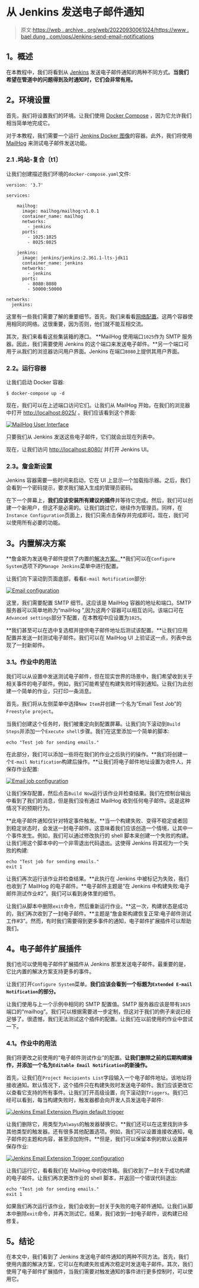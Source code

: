 # 从 Jenkins 发送电子邮件通知

> 原文:[https://web . archive . org/web/20220930061024/https://www . bael dung . com/ops/Jenkins-send-email-notifications](https://web.archive.org/web/20220930061024/https://www.baeldung.com/ops/jenkins-send-email-notifications)

## **1。概述**

在本教程中，我们将看到从 [Jenkins](https://web.archive.org/web/20221208143849/https://www.jenkins.io/doc/) 发送电子邮件通知的两种不同方式。**当我们希望在管道中的问题得到及时通知时，它们会非常有用。**

## **2。环境设置**

首先，我们将设置我们的环境。让我们使用 [Docker Compose](/web/20221208143849/https://www.baeldung.com/ops/docker-compose) ，因为它允许我们相当简单地完成它。

对于本教程，我们需要一个运行 [Jenkins Docker 图像](https://web.archive.org/web/20221208143849/https://hub.docker.com/r/jenkins/jenkins)的容器。此外，我们将使用 [MailHog](https://web.archive.org/web/20221208143849/https://hub.docker.com/r/mailhog/mailhog) 来测试电子邮件发送功能。

### **2.1 .坞站-复合〔t1〕**

让我们创建描述我们环境的`docker-compose.yaml`文件:

```
version: '3.7'

services:

    mailhog:
      image: mailhog/mailhog:v1.0.1
      container_name: mailhog
      networks:
        - jenkins
      ports:
        - 1025:1025
        - 8025:8025

    jenkins:
      image: jenkins/jenkins:2.361.1-lts-jdk11
      container_name: jenkins
      networks:
        - jenkins
      ports:
        - 8080:8080
        - 50000:50000

networks:
  jenkins:
```

这里有一些我们需要了解的重要细节。首先，我们来看看[网络配置](/web/20221208143849/https://www.baeldung.com/ops/docker-compose#3-configuring-the-networking)。这两个容器使用相同的网络。这很重要，因为否则，他们就不能互相交流。

其次，我们来看看这些集装箱的港口。 **MailHog 使用端口`1025`作为 SMTP 服务器。因此，我们需要使用 Jenkins 的这个端口来发送电子邮件。**另一个端口可用于从我们的浏览器访问用户界面。Jenkins 在端口`8080`上提供其用户界面。

### **2.2。运行容器**

让我们启动 Docker 容器:

`$ docker-compose up -d`

现在，我们可以在上述端口访问它们。让我们从 MailHog 开始，在我们的浏览器中打开 [http://localhost:8025/](https://web.archive.org/web/20221208143849/http://localhost:8025/) 。我们应该看到这个界面:

[![MailHog User Interface](img/faf02537e899e3fe2fe96b8d39008075.png)](/web/20221208143849/https://www.baeldung.com/wp-content/uploads/2022/10/mailhog_interface_at_start.png)

只要我们从 Jenkins 发送这些电子邮件，它们就会出现在列表中。

现在，让我们访问 [http://localhost:8080/](https://web.archive.org/web/20221208143849/http://localhost:8080/) 并打开 Jenkins UI。

### **2.3。詹金斯设置**

Jenkins 容器需要一些时间来启动，它在 UI 上显示一个加载指示器。之后，我们会看到一个密码提示，要求我们输入生成的管理员密码。

在下一个屏幕上，**我们应该安装所有建议的插件**并等待它完成。然后，我们可以创建一个新用户，但这不是必需的。让我们跳过它，继续作为管理员。同样，在`Instance Configuration`页面上，我们只需点击保存并完成即可。现在，我们可以使用所有必要的功能。

## **3。内置解决方案**

**詹金斯为发送电子邮件提供了内置的[解决方案。](https://web.archive.org/web/20221208143849/https://plugins.jenkins.io/mailer/)**我们可以在`Configure System`选项下的`Manage Jenkins`菜单中进行配置。

让我们向下滚动到页面底部，看看`E-mail Notification`部分:

[![Email configuration](img/c980c218d3d933c6c938c2cf03713780.png)](/web/20221208143849/https://www.baeldung.com/wp-content/uploads/2022/10/jenkins_configure_email_notification.png)

这里，我们需要配置 SMTP 细节。这应该是 MailHog 容器的地址和端口。SMTP 服务器可以简单地称为“mailHog ”,因为这两个容器可以相互访问。该端口可在`Advanced settings`部分下配置，在本教程中应设置为`1025`。

**我们甚至可以在选中复选框并提供电子邮件地址后测试该配置。**让我们应用配置并发送一封测试电子邮件。我们可以在 MailHog UI 上验证这一点，列表中出现了一封新邮件。

### **3.1。作业中的用法**

我们可以从设置中发送测试电子邮件，但在现实世界的场景中，我们希望收到关于相关事件的电子邮件。例如，我们可能希望在构建失败时得到通知。让我们为此创建一个简单的作业，只打印一条消息。

首先，我们将从左侧菜单中选择`New Item`并创建一个名为“Email Test Job”的`Freestyle project`。

当我们创建这个任务时，我们被重定向到配置屏幕。让我们向下滚动到`Build Steps`并添加一个`Execute shell`步骤。我们在这里添加一个简单的脚本:

```
echo "Test job for sending emails."
```

在此部分，我们可以添加一些将在我们的作业之后执行的操作。**我们将创建一个`E-mail Notification`构建后操作。**让我们将电子邮件地址设置为收件人，并保存作业配置:

[![Email job configuration](img/94578dededa9675eb37e2e5d16396a58.png)](/web/20221208143849/https://www.baeldung.com/wp-content/uploads/2022/10/jenkins_email_test_job_configuration.png)

让我们保存配置，然后点击`Build Now`运行该作业并检查结果。我们在控制台输出中看到了我们的消息，但是我们没有通过 MailHog 收到任何电子邮件。这是这种情况下的预期行为。

**此电子邮件通知仅针对特定事件触发。**当一个构建失败、变得不稳定或者回到稳定状态时，会发送一封电子邮件。这意味着我们应该创造一个情境，让其中一个事件发生。例如，我们可以通过修改执行的 shell 脚本来创建一个失败的构建。让我们用这个脚本中的一个非零退出代码退出。这使得 Jenkins 将其视为一个失败的构建:

```
echo "Test job for sending emails."
exit 1
```

让我们再次运行该作业并检查结果。**此执行在 Jenkins 中被标记为失败，我们也收到了 MailHog 的电子邮件。**电子邮件主题是“在 Jenkins 中构建失败:电子邮件测试作业#2”。我们可以看到身体里的细节。

让我们从脚本中删除`exit`命令，然后重新运行作业。**这一次，构建状态是成功的，我们再次收到了一封电子邮件。**主题是“詹金斯构建恢复正常:电子邮件测试工作#3”。然而，有时我们需要得到更多事件的通知，电子邮件扩展插件可以帮助我们。

## **4。电子邮件扩展插件**

我们也可以使用电子邮件扩展插件从 Jenkins 那里发送电子邮件。最重要的是，它比内置的解决方案支持更多的事件。

让我们打开`Configure System`菜单。**我们应该会看到一个标题为`Extended E-mail Notification`的部分。**

让我们使用与上一个示例中相同的 SMTP 配置值。SMTP 服务器应该是带有`1025`端口的“mailhog”。我们可以根据需要进一步定制，但这对于我们的例子来说已经足够了。很遗憾，我们无法测试这个插件的配置。让我们在以前使用的作业中尝试一下。

### **4.1。作业中的用法**

我们将更改之前使用的“电子邮件测试作业”的配置。**让我们删除之前的后期构建操作，并添加一个名为`Editable Email Notification`的新操作。**

首先，让我们在`Project Recipients List`字段输入一个电子邮件地址。该地址将接收通知。默认情况下，这个插件只在构建失败时发送电子邮件。我们应该更改它以查看它支持的所有事件。让我们打开高级设置，向下滚动到`Triggers`。我们已经可以看到，每当构建失败时，触发器都会向开发人员发送电子邮件:

[![Jenkins Email Extension Plugin default trigger](img/7195d65c425a9d6f511f8efcee8a9232.png)](/web/20221208143849/https://www.baeldung.com/wp-content/uploads/2022/10/jenkins_email_extension_failure_trigger.png)

让我们删除它，用类型为`Always`的触发器替换它。**我们还可以在这里找到许多其他类型的触发器。还有很多其他配置选项。例如，我们可以设置谁接收通知，电子邮件的主题和内容，甚至添加附件。**但是，我们可以保留本例的默认设置并保存作业:

[![Jenkins Email Extension Trigger configuration](img/e7d6e402cf13c5d7021660b228812ab1.png)](/web/20221208143849/https://www.baeldung.com/wp-content/uploads/2022/10/jenkins_email_extension_always_trigger.png)

让我们运行它，看看我们在 MailHog 中的收件箱。我们收到了一封关于成功构建的电子邮件。让我们再次更改作业的 shell 脚本，并返回一个错误代码退出:

```
echo "Test job for sending emails."
exit 1
```

如果我们再次运行该作业，我们会收到一封关于失败的电子邮件通知。让我们从脚本中删除`exit`命令，并再次测试它。结果，我们收到一封电子邮件，说构建已经修复。

## **5。结论**

在本文中，我们看到了 Jenkins 发送电子邮件通知的两种不同方法。首先，我们使用内置的解决方案，它可以在构建失败或再次稳定时发送电子邮件。其次，我们使用了电子邮件扩展插件，当我们需要对触发通知的事件进行更多控制时，可以使用它。